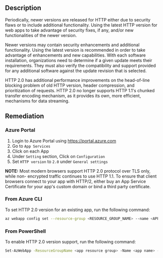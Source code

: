 ## Description

Periodically, newer versions are released for HTTP either due to security flaws or to include additional functionality. Using the latest HTTP version for web apps to take advantage of security fixes, if any, and/or new functionalities of the newer version.

Newer versions may contain security enhancements and additional functionality. Using the latest version is recommended in order to take advantage of enhancements and new capabilities. With each software installation, organizations need to determine if a given update meets their requirements. They must also verify the compatibility and support provided for any additional software against the update revision that is selected.

HTTP 2.0 has additional performance improvements on the head-of-line blocking problem of old HTTP version, header compression, and prioritization of requests. HTTP 2.0 no longer supports HTTP 1.1's chunked transfer encoding mechanism, as it provides its own, more efficient, mechanisms for data streaming.

## Remediation

### Azure Portal

1. Login to Azure Portal using https://portal.azure.com
2. Go to `App Services`
3. Click on each App
4. Under `Setting` section, Click on `Configuration`
5. Set `HTTP version` to `2.0` under `General settings`

**NOTE:** Most modern browsers support HTTP 2.0 protocol over TLS only, while non- encrypted traffic continues to use HTTP 1.1. To ensure that client browsers connect to your app with HTTP/2, either buy an App Service Certificate for your app's custom domain or bind a third party certificate.

### From Azure CLI

To set HTTP 2.0 version for an existing app, run the following command:

```bash
az webapp config set --resource-group <RESOURCE_GROUP_NAME> --name <APP_NAME> --http20-enabled true
```

### From PowerShell

To enable HTTP 2.0 version support, run the following command:

```bash
Set-AzWebApp -ResourceGroupName <app resource group> -Name <app name> - Http20Enabled $true
```
